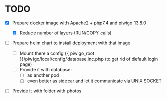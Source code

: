 # TODO

- [x] Prepare docker image with Apache2 + php7.4 and piwigo 13.8.0
  - [x] Reduce number of layers (RUN/COPY calls)
- [ ] Prepare helm chart to install deployment with that image
  - [ ] Mount there a config {{ piwigo_root }}/piwigo/local/config/database.inc.php (to get rid of default login page)
  - [ ] Provide it with database:
    - [ ] as another pod
    - [ ] even better as sidecar and let it communicate via UNIX SOCKET
- [ ] Provide it with folder with photos

